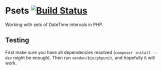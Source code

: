 # Psets [![Build Status](https://travis-ci.org/eduardo-matos/Psets.png?branch=master)](https://travis-ci.org/eduardo-matos/Psets)
Working with sets of DateTime intervals in PHP.

## Testing
First make sure you have all dependencies resolved (`composer install --dev` might be enough). Then run `vendon/bin/phpunit`, and hopefully it will work.